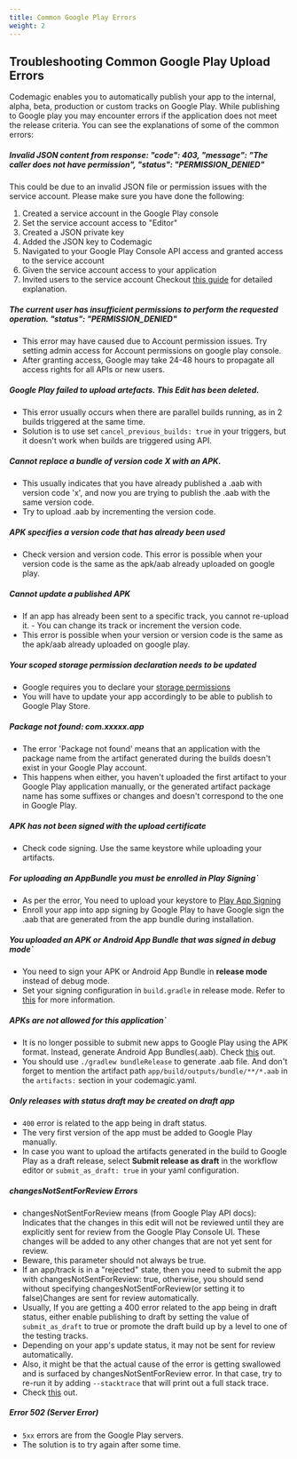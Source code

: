 ```yaml
---
title: Common Google Play Errors
weight: 2
---
```



## Troubleshooting Common Google Play Upload Errors

Codemagic enables you to automatically publish your app to the internal, alpha, beta, production or custom tracks on Google Play. While publishing to Google play you may encounter errors if the application does not meet the release criteria. You can see the explanations of some of the common errors:

##### Invalid JSON content from response: "code": 403, "message": "The caller does not have permission", "status": "PERMISSION_DENIED"
This could be due to an invalid JSON file or permission issues with the service account. Please make sure you have done the following:
   1. Created a service account in the Google Play console
   2. Set the service account access to "Editor"
   3. Created a JSON private key
   4. Added the JSON key to Codemagic
   5. Navigated to your Google Play Console API access and granted access to the service account
   6. Given the service account access to your application
   7. Invited users to the service account
   Checkout [this guide](../knowledge-base/google-services-authentication/#google-play) for detailed explanation.

##### The current user has insufficient permissions to perform the requested operation. "status": "PERMISSION_DENIED"
   - This error may have caused due to Account permission issues. Try setting admin access for Account permissions on google play console. 
   - After granting access, Google may take 24-48 hours to propagate all access rights for all APIs or new users.

##### Google Play failed to upload artefacts. This Edit has been deleted.
   - This error usually occurs when there are parallel builds running, as in 2 builds triggered at the same time. 
   - Solution is to use set `cancel_previous_builds: true` in your triggers, but it doesn't work when builds are triggered using API.

##### Cannot replace a bundle of version code X with an APK.
   - This usually indicates that you have already published a .aab with version code 'x', and now you are trying to publish the .aab with the same version code.
   - Try to upload .aab by incrementing the version code.

##### APK specifies a version code that has already been used
   - Check version and version code. This error is possible when your version code is the same as the apk/aab already uploaded on google play.

##### Cannot update a published APK
   - If an app has already been sent to a specific track, you cannot re-upload it. - You can change its track or increment the version code.
   - This error is possible when your version or version code is the same as the apk/aab already uploaded on google play.

##### Your scoped storage permission declaration needs to be updated
   - Google requires you to declare your [storage permissions](https://developer.android.com/about/versions/11/privacy/storagehttps://www.xda-developers.com/android-11-all-files-access-permission-form/)
   - You will have to update your app accordingly to be able to publish to Google Play Store.

##### Package not found: com.xxxxx.app
   - The error 'Package not found' means that an application with the package name from the artifact generated during the builds doesn't exist in your Google Play account.
   - This happens when either, you haven't uploaded the first artifact to your Google Play application manually, or the generated artifact package name has some suffixes or changes and doesn't correspond to the one in Google Play.

##### APK has not been signed with the upload certificate
  - Check code signing. Use the same keystore while uploading your artifacts.

##### For uploading an AppBundle you must be enrolled in Play Signing`
  - As per the error, You need to upload your keystore to [Play App Signing](https://support.google.com/googleplay/android-developer/answer/9842756?visit_id=637769761748201384-2647523405&rd=1)
  - Enroll your app into app signing by Google Play to have Google sign the .aab that are generated from the app bundle during installation.

##### You uploaded an APK or Android App Bundle that was signed in debug mode`
  - You need to sign your APK or Android App Bundle in **release mode** instead of debug mode.
  - Set your signing configuration in `build.gradle` in release mode. Refer to [this](../code-signing/android-code-signing/#option-2-configure-signing-using-environment-variables) for more information.

##### APKs are not allowed for this application`
   - It is no longer possible to submit new apps to Google Play using the APK format. Instead, generate Android App Bundles(.aab). Check [this](https://android-developers.googleblog.com/2021/06/the-future-of-android-app-bundles-is.html) out.
   - You should use `./gradlew bundleRelease` to generate .aab file. And don't forget to mention the artifact path `app/build/outputs/bundle/**/*.aab` in the `artifacts:` section in your codemagic.yaml.

##### Only releases with status draft may be created on draft app
   - `400` error is related to the app being in draft status.
   - The very first version of the app must be added to Google Play manually. 
   - In case you want to upload the artifacts generated in the build to Google Play as a draft release, select **Submit release as draft** in the workflow editor or `submit_as_draft: true` in your yaml configuration.

##### changesNotSentForReview Errors
  - changesNotSentForReview means (from Google Play API docs): Indicates that the changes in this edit will not be reviewed until they are explicitly sent for review from the Google Play Console UI. These changes will be added to any other changes that are not yet sent for review.
  - Beware, this parameter should not always be true.
  - If an app/track is in a "rejected" state, then you need to submit the app with changesNotSentForReview: true, otherwise, you should send without specifying changesNotSentForReview(or setting it to false)Changes are sent for review automatically. 
  - Usually, If you are getting a 400 error related to the app being in draft status, either enable publishing to draft by setting the value of `submit_as_draft` to true or promote the draft build up by a level to one of the testing tracks.
  - Depending on your app's update status, it may not be sent for review automatically. 
  - Also, it might be that the actual cause of the error is getting swallowed and is surfaced by changesNotSentForReview error. In that case, try to re-run it by adding `--stacktrace` that will print out a full stack trace.
  - Check [this](https://docs.codemagic.io/yaml-publishing/distribution/#google-play) out.

##### Error 502 (Server Error)
  - `5xx` errors are from the Google Play servers. 
  - The solution is to try again after some time.

